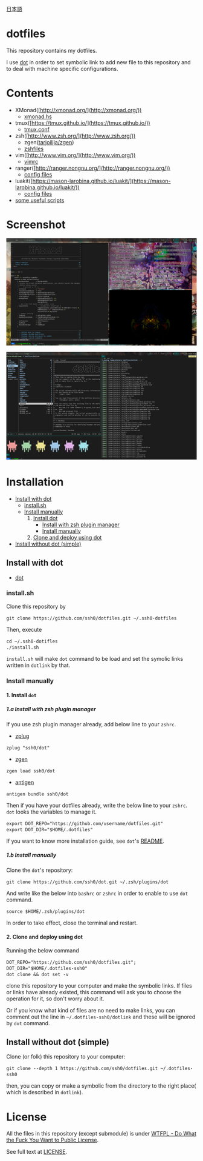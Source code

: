[日本語](./README_ja.md)

dotfiles
========

This repository contains my dotfiles.

I use [dot](https://github.com/ssh0/dot) in order to set symbolic link to add new file to this repository and to deal with machine specific configurations.

Contents
========

* XMonad([http://xmonad.org/](http://xmonad.org/))
    * [xmonad.hs](./xmonad/xmonad.hs)
* tmux([https://tmux.github.io/](https://tmux.github.io/))
    * [tmux.conf](./rcfiles/tmux.conf)
* zsh([http://www.zsh.org/](http://www.zsh.org/))
    * zgen([tarjoilija/zgen](https://github.com/tarjoilija/zgen))
    * [zshfiles](./zshfiles/)
* vim([http://www.vim.org/](http://www.vim.org/))
    * [vimrc](./vimfiles/vimrc)
* ranger([http://ranger.nongnu.org/](http://ranger.nongnu.org/))
    * [config files](./ranger/)
* luakit([https://mason-larobina.github.io/luakit/](https://mason-larobina.github.io/luakit/))
    * [config files](./luakit/)
* [some useful scripts](./bin/)

Screenshot
==========

![screenshot.png](./screenshots/screenshot.png)

![screenshot\_fullscreen\_mode.png](./screenshots/screenshot_fullscreen_mode.png)

Installation
============

* [Install with dot](#install_with_dot)
    * [install.sh](#install_sh)
    * [Install manually](#manually)
        1. [Install dot](#install_dot)
            * [Install with zsh plugin manager](#install_with_zsh_plugin_manager)
            * [Install manually](#install_manually)
        2. [Clone and deploy using dot](#clone_and_deploy_using_dot)
* [Install without dot (simple)](#install_without_dot)


## <a name="install_with_dot"> Install with dot</a>

* [dot](https://github.com/ssh0/dot)

### <a name="install_sh">install.sh</a>

Clone this repository by

```
git clone https://github.com/ssh0/dotfiles.git ~/.ssh0-dotfiles
```

Then, execute

```
cd ~/.ssh0-dotifles
./install.sh
```

`install.sh` will make `dot` command to be load and set the symolic links written in `dotlink` by that.

### <a name="manually">Install manually</a>

#### <a name="install_dot"> 1. Install `dot` </a>

##### <a name="install_with_zsh_plugin_manager"> 1.a Install with zsh plugin manager </a>

If you use zsh plugin manager already, add below line to your `zshrc`.

* [zplug](https://github.com/b4b4r07/zplug)

```
zplug "ssh0/dot"
```

* [zgen](https://github.com/tarjoilija/zgen)

```
zgen load ssh0/dot
```

* [antigen](https://github.com/zsh-users/antigen)

```
antigen bundle ssh0/dot
```

Then if you have your dotfiles already, write the below line to your `zshrc`.
`dot` looks the variables to manage it.

```
export DOT_REPO="https://github.com/username/dotfiles.git"
export DOT_DIR="$HOME/.dotfiles"
```

If you want to know more installation guide, see `dot`'s [README](https://github.com/ssh0/dot).

##### <a name="install_manually">1.b Install manually</a>

Clone the `dot`'s repository:

```
git clone https://github.com/ssh0/dot.git ~/.zsh/plugins/dot
```

And write like the below into `bashrc` or `zshrc` in order to enable to use `dot` command.

```
source $HOME/.zsh/plugins/dot
```

In order to take effect, close the terminal and restart.

#### <a name="clone_and_deploy_using_dot"> 2. Clone and deploy using dot </a>

Running the below command

```
DOT_REPO="https://github.com/ssh0/dotfiles.git"; DOT_DIR="$HOME/.dotfiles-ssh0"
dot clone && dot set -v
```

clone this repository to your computer and make the symbolic links.
If files or links have already existed, this command will ask you to choose the operation for it, so don't worry about it.

Or if you know what kind of files are no need to make links, you can comment out the line in `~/.dotfiles-ssh0/dotlink` and these will be ignored by `dot` command.

## <a name="install_without_dot">Install without dot (simple) </a>

Clone (or folk) this repository to your computer:

```
git clone --depth 1 https://github.com/ssh0/dotfiles.git ~/.dotfiles-ssh0
```

then, you can copy or make a symbolic from the directory to the right place(
which is described in `dotlink`).

License
=======

All the files in this repository (except submodule) is under [WTFPL - Do What the Fuck You Want to Public License](http://www.wtfpl.net/).

See full text at [LICENSE](./LICENSE).

